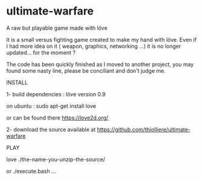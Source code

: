 # ultimate-warfare
A raw but playable game made with löve

It is a small versus fighting game created to make my hand with löve.
Even if I had more idea on it ( weapon, graphics, networking ...) it is no longer updated... for the moment ?

The code has been quickly finished as I moved to another project, you may found some nasty line, please be conciliant and don't judge me.

INSTALL 

1- build dependencies : löve version 0.9 

on ubuntu : sudo apt-get install love

or can be found there https://love2d.org/

2- download the source available at https://github.com/thiolliere/ultimate-warfare

PLAY

love ./the-name-you-unzip-the-source/

or ./execute.bash
...
